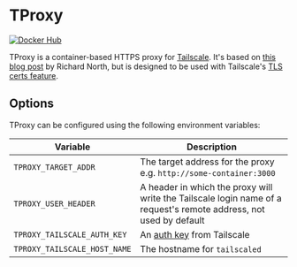 # TProxy

[![Docker Hub](https://img.shields.io/docker/pulls/mewil/tproxy.svg)](https://hub.docker.com/repository/docker/mewil/tproxy)


TProxy is a container-based HTTPS proxy for [Tailscale](https://tailscale.com/). It's based on [this blog post](https://rnorth.org/tailscale-docker/) by Richard North, but is designed to be used with Tailscale's [TLS certs feature](https://tailscale.com/blog/tls-certs/).

## Options

TProxy can be configured using the following environment variables:

| Variable                     | Description                                                                                                        |
| ---------------------------- | ------------------------------------------------------------------------------------------------------------------ |
| `TPROXY_TARGET_ADDR`         | The target address for the proxy e.g. `http://some-container:3000`                                                 |
| `TPROXY_USER_HEADER`         | A header in which the proxy will write the Tailscale login name of a request's remote address, not used by default |
| `TPROXY_TAILSCALE_AUTH_KEY`  | An [auth key](https://tailscale.com/kb/1085/auth-keys/) from Tailscale                                             |
| `TPROXY_TAILSCALE_HOST_NAME` | The hostname for `tailscaled`                                                                                      |
